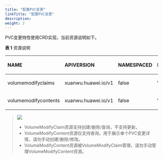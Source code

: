 ```yaml
---
title: "配置PVC变更"
linkTitle: "配置PVC变更"
description: 
weight: 2
---
```


PVC变更特性使用CRD实现，当前资源说明如下。

**表 1**  资源说明

<a name="table196975418221"></a>
<table><thead align="left"><tr id="row1769854112216"><th class="cellrowborder" valign="top" width="25%" id="mcps1.2.5.1.1"><p id="p116915422214"><a name="p116915422214"></a><a name="p116915422214"></a>NAME</p>
</th>
<th class="cellrowborder" valign="top" width="25%" id="mcps1.2.5.1.2"><p id="p1569254192210"><a name="p1569254192210"></a><a name="p1569254192210"></a>APIVERSION</p>
</th>
<th class="cellrowborder" valign="top" width="25%" id="mcps1.2.5.1.3"><p id="p96915547229"><a name="p96915547229"></a><a name="p96915547229"></a>NAMESPACED</p>
</th>
<th class="cellrowborder" valign="top" width="25%" id="mcps1.2.5.1.4"><p id="p369195482215"><a name="p369195482215"></a><a name="p369195482215"></a>KIND</p>
</th>
</tr>
</thead>
<tbody><tr id="row186965482219"><td class="cellrowborder" valign="top" width="25%" headers="mcps1.2.5.1.1 "><p id="p16691054172211"><a name="p16691054172211"></a><a name="p16691054172211"></a>volumemodifyclaims</p>
</td>
<td class="cellrowborder" valign="top" width="25%" headers="mcps1.2.5.1.2 "><p id="p1869554182214"><a name="p1869554182214"></a><a name="p1869554182214"></a>xuanwu.huawei.io/v1</p>
</td>
<td class="cellrowborder" valign="top" width="25%" headers="mcps1.2.5.1.3 "><p id="p469454102215"><a name="p469454102215"></a><a name="p469454102215"></a>false</p>
</td>
<td class="cellrowborder" valign="top" width="25%" headers="mcps1.2.5.1.4 "><p id="p26975442218"><a name="p26975442218"></a><a name="p26975442218"></a>VolumeModifyClaim</p>
</td>
</tr>
<tr id="row17691754122214"><td class="cellrowborder" valign="top" width="25%" headers="mcps1.2.5.1.1 "><p id="p166925411229"><a name="p166925411229"></a><a name="p166925411229"></a>volumemodifycontents</p>
</td>
<td class="cellrowborder" valign="top" width="25%" headers="mcps1.2.5.1.2 "><p id="p499610812418"><a name="p499610812418"></a><a name="p499610812418"></a>xuanwu.huawei.io/v1</p>
</td>
<td class="cellrowborder" valign="top" width="25%" headers="mcps1.2.5.1.3 "><p id="p7996148132410"><a name="p7996148132410"></a><a name="p7996148132410"></a>false</p>
</td>
<td class="cellrowborder" valign="top" width="25%" headers="mcps1.2.5.1.4 "><p id="p969145482214"><a name="p969145482214"></a><a name="p969145482214"></a>VolumeModifyContent</p>
</td>
</tr>
</tbody>
</table>

>![](/css-docs/public_sys-resources/zh/icon-note.gif) 
>-   VolumeModifyClaim资源支持创建/删除/查询，不支持更新。
>-   VolumeModifyContent资源仅支持查询，用于展示单个PVC变更详情，请勿手动创建/删除/修改。
>-   VolumeModifyContent资源被VolumeModifyClaim管理，请勿手动管理VolumeModifyContent资源。




